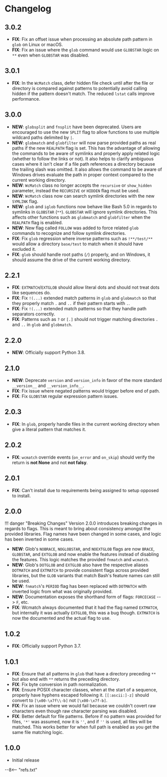 # Changelog

## 3.0.2

- **FIX**: Fix an offset issue when processing an absolute path pattern in `glob` on Linux or macOS.
- **FIX**: Fix an issue where the `glob` command would use `GLOBSTAR` logic on `**` even when `GLOBSTAR` was disabled.

## 3.0.1

- **FIX**: In the `WcMatch` class, defer hidden file check until after the file or directory is compared against patterns to potentially avoid calling hidden if the pattern doesn't match. The reduced `lstat` calls improve performance.

## 3.0.0

- **NEW**: `globsplit` and `fnsplit` have been deprecated. Users are encouraged to use the new `SPLIT` flag to allow functions to use multiple wildcard paths delimited by `|`.
- **NEW**: `globmatch` and `globfilter` will now parse provided paths as real paths if the new `REALPATH` flag is set. This has the advantage of allowing the commands to be aware of symlinks and properly apply related logic (whether to follow the links or not). It also helps to clarify ambiguous cases where it isn't clear if a file path references a directory because the trailing slash was omitted. It also allows the command to be aware of Windows drives evaluate the path in proper context compared to the current working directory.
- **NEW**: `WcMatch` class no longer accepts the `recursive` or `show_hidden` parameter, instead the `RECURSIVE` or `HIDDEN` flag must be used.
- **NEW**: `WcMatch` class now can search symlink directories with the new `SYMLINK` flag.
- **NEW**: `glob` and `iglob` functions now behave like Bash 5.0 in regards to symlinks in `GLOBSTAR` (`**`). `GLOBSTAR` will ignore symlink directories. This affects other functions such as `globmatch` and `globfilter` when the `REALPATH` flag is enabled.
- **NEW**: New flag called `FOLLOW` was added to force related `glob` commands to recognize and follow symlink directories.
- **FIX**: Fix `glob` regression where inverse patterns such as `!**/test/**` would allow a directory `base/test` to match when it should have excluded it.
- **FIX**: `glob` should handle root paths (`/`) properly, and on Windows, it should assume the drive of the current working directory.

## 2.2.1

- **FIX**: `EXTMATCH`/`EXTGLOB` should allow literal dots and should not treat dots like sequences do.
- **FIX**: Fix `!(...)` extended match patterns in `glob` and `globmatch` so that they properly match `.` and `..` if their pattern starts with `.`.
- **FIX**: Fix `!(...)` extended match patterns so that they handle path separators correctly.
- **FIX**: Patterns such as `?` or `[.]` should not trigger matching directories `.` and `..` in `glob` and `globmatch`.

## 2.2.0

- **NEW**: Officially support Python 3.8.

## 2.1.0

- **NEW**: Deprecate `version` and `version_info` in favor of the more standard `__version__` and `__version_info__`.
- **FIX**: Fix issue where negated patterns would trigger before end of path.
- **FIX**: Fix `GLOBSTAR` regular expression pattern issues.

## 2.0.3

- **FIX**: In `glob`, properly handle files in the current working directory when give a literal pattern that matches it.

## 2.0.2

- **FIX**: `wcmatch` override events (`on_error` and `on_skip`) should verify the return  is **not None** and not **not falsy**.

## 2.0.1

- **FIX**: Can't install due to requirements being assigned to setup opposed to install.

## 2.0.0

!!! danger "Breaking Changes"
    Version 2.0.0 introduces breaking changes in regards to flags.  This is meant to bring about consistency amongst the provided libraries. Flag names have been changed in some cases, and logic has been inverted in some cases.

- **NEW**: Glob's `NOBRACE`, `NOGLOBSTAR`, and `NOEXTGLOB` flags are now `BRACE`, `GLOBSTAR`, and `EXTGLOB` and now enable the features instead of disabling the features. This logic matches the provided `fnmatch` and `wcmatch`.
- **NEW**: Glob's `DOTGLOB` and `EXTGLOB` also have the respective aliases `DOTMATCH` and `EXTMATCH` to provide consistent flags across provided libraries, but the `GLOB` variants that match Bash's feature names can still be used.
- **NEW**: `fnmatch`'s `PERIOD` flag has been replaced with `DOTMATCH` with inverted logic from what was originally provided.
- **NEW**: Documentation exposes the shorthand form of flags: `FORCECASE` --> `F`, etc.
- **FIX**: Wcmatch always documented that it had the flag named `EXTMATCH`, but internally it was actually `EXTGLOB`, this was a bug though. `EXTMATCH` is now the documented and the actual flag to use.

## 1.0.2

- **FIX**: Officially support Python 3.7.

## 1.0.1

- **FIX**: Ensure that all patterns in `glob` that have a directory preceding `**` but also end with `**` returns the preceding directory.
- **FIX**: Fix byte conversion in path normalization.
- **FIX**: Ensure POSIX character classes, when at the start of a sequence, properly have hyphens escaped following it. `[[:ascii:]-z]` should convert to `[\x00-\x7f\\-b]` not `[\x00-\x7f-b]`.
- **FIX**: Fix an issue where we would fail because we couldn't covert raw characters even though raw character parsing was disabled.
- **FIX**: Better default for file patterns.  Before if no pattern was provided for files, `'*'` was assumed, now it is `''`, and if `''` is used, all files will be matched. This works better for when full path is enabled as you get the same file matching logic.

## 1.0.0

- Initial release

--8<-- "refs.txt"
